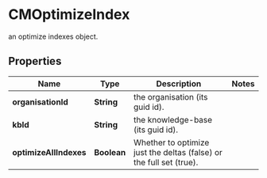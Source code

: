 

# CMOptimizeIndex

an optimize indexes object.

## Properties

| Name | Type | Description | Notes |
|------------ | ------------- | ------------- | -------------|
|**organisationId** | **String** | the organisation (its guid id). |  |
|**kbId** | **String** | the knowledge-base (its guid id). |  |
|**optimizeAllIndexes** | **Boolean** | Whether to optimize just the deltas (false) or the full set (true). |  |



